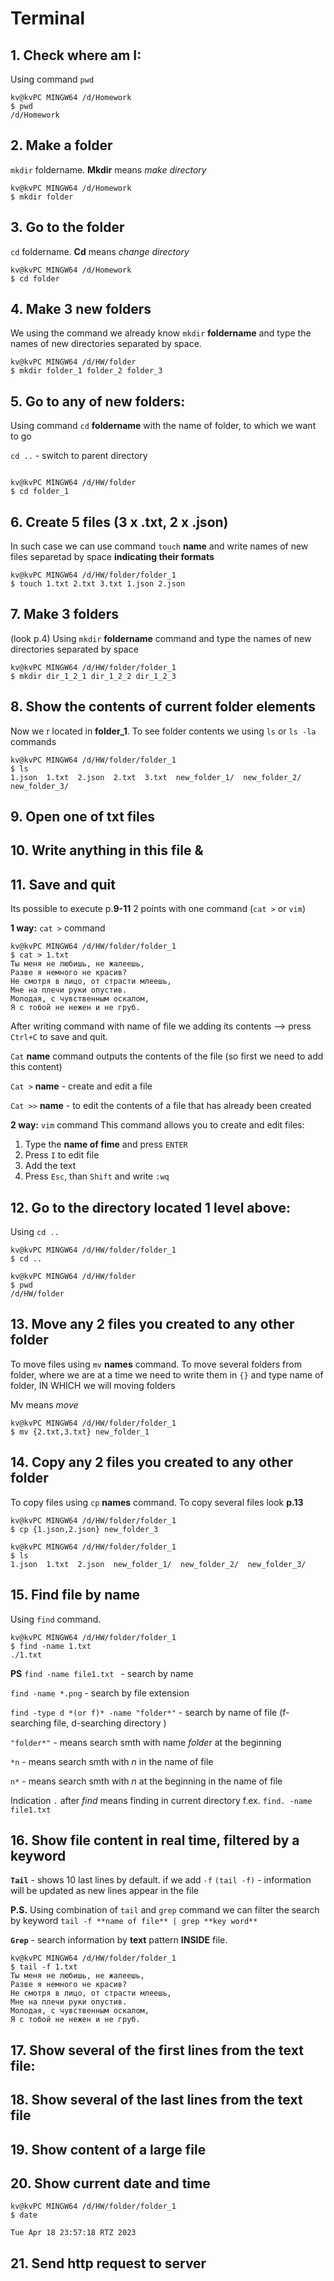 # Terminal
## 1. Check where am I:
Using command ```pwd```
```
kv@kvPC MINGW64 /d/Homework
$ pwd
/d/Homework
```

## 2. Make a folder
``mkdir`` foldername. **Mkdir** means *make directory*
```
kv@kvPC MINGW64 /d/Homework
$ mkdir folder
```

## 3. Go to the folder
```cd``` foldername. **Cd** means *change directory*
```
kv@kvPC MINGW64 /d/Homework
$ cd folder
```

## 4. Make 3 new folders
We using the command we already know ```mkdir``` **foldername** and type the names of new directories separated by space. 
```
kv@kvPC MINGW64 /d/HW/folder
$ mkdir folder_1 folder_2 folder_3
```

## 5. Go to any of new folders:
Using command ```cd``` **foldername** with the name of folder, to which we want to go

``cd ..`` - switch to parent directory
```

kv@kvPC MINGW64 /d/HW/folder
$ cd folder_1
```

## 6. Create 5 files (3 x .txt, 2 x .json)
In such case we can use command `touch` **name** and write names of new files separetad by space **indicating their formats**
```
kv@kvPC MINGW64 /d/HW/folder/folder_1
$ touch 1.txt 2.txt 3.txt 1.json 2.json
```
## 7. Make 3 folders
(look p.4) Using ```mkdir``` **foldername** command and type the names of new directories separated by space
```
kv@kvPC MINGW64 /d/HW/folder/folder_1
$ mkdir dir_1_2_1 dir_1_2_2 dir_1_2_3
```

## 8. Show the contents of current folder elements
Now we r located in **folder_1**. To see folder contents we using ```ls``` or ```ls -la``` commands
```
kv@kvPC MINGW64 /d/HW/folder/folder_1
$ ls
1.json  1.txt  2.json  2.txt  3.txt  new_folder_1/  new_folder_2/  new_folder_3/
```

## 9. Open one of txt files
## 10. Write anything in this file &
## 11. Save and quit

Its possible to execute p.**9-11** 2 points with one command (```cat >``` or ```vim```)

**1 way:** ```cat >``` command
```
kv@kvPC MINGW64 /d/HW/folder/folder_1
$ cat > 1.txt
Ты меня не любишь, не жалеешь,
Разве я немного не красив?
Не смотря в лицо, от страсти млеешь,
Мне на плечи руки опустив.
Молодая, с чувственным оскалом,
Я с тобой не нежен и не груб.
```
After writing command with name of file we adding its contents --> press `Ctrl+C` to save and quit.

``Cat`` **name** command outputs the contents of the file (so first we need to add this content)

``Cat >`` **name** - сreate and edit a file

``Cat >>`` **name** - to edit the contents of a file that has already been created

**2 way:** ```vim``` command
This command allows you to create and edit files:
1. Type the **name of fime** and press ```ENTER```
2. Press ``I`` to edit file
3. Add the text
4. Press ```Esc```, than ```Shift``` and write ```:wq```

## 12. Go to the directory located 1 level above:
Using ```cd ..```
``` 
kv@kvPC MINGW64 /d/HW/folder/folder_1
$ cd ..

kv@kvPC MINGW64 /d/HW/folder
$ pwd
/d/HW/folder
```
## 13. Move any 2 files you created to any other folder
To move files using ```mv``` **names** command. To move several folders from folder, where we are at a time we need to write them in ``{}`` and type name of folder, IN WHICH we will moving folders

Mv means *move*
```
kv@kvPC MINGW64 /d/HW/folder/folder_1
$ mv {2.txt,3.txt} new_folder_1
```

## 14. Copy any 2 files you created to any other folder
To copy files using ```cp``` **names** command. To copy several files look **p.13**
```
kv@kvPC MINGW64 /d/HW/folder/folder_1
$ cp {1.json,2.json} new_folder_3

kv@kvPC MINGW64 /d/HW/folder/folder_1
$ ls
1.json  1.txt  2.json  new_folder_1/  new_folder_2/  new_folder_3/
```

## 15. Find file by name
Using ``find`` command. 
```
kv@kvPC MINGW64 /d/HW/folder/folder_1
$ find -name 1.txt
./1.txt
```
**PS** ``find -name file1.txt `` - search by name

``find -name *.png`` - search by file extension

``find -type d *(or f)* -name "folder*"`` - search by name of file (f-searching file, d-searching directory )

``"folder*"`` - means search smth with name *folder* at the beginning

```*n``` - means search smth with *n* in the name of file

``n*`` - means search smth with *n* at the beginning in the name of file 

Indication ``.`` after *find* means finding in current directory  f.ex. ``find. -name file1.txt``

## 16. Show file content in real time, filtered by a keyword 
**``Tail``** - shows 10 last lines by default.
if we add ``-f`` ``(tail -f)`` - information will be updated as new lines appear in the file
 
**P.S.** Using combination of ``tail`` and ``grep`` command we can filter the search by keyword
``` tail -f **name of file** | grep **key word** ```  

**``Grep``** - search information by **text** pattern **INSIDE** file.
```
kv@kvPC MINGW64 /d/HW/folder/folder_1
$ tail -f 1.txt
Ты меня не любишь, не жалеешь,
Разве я немного не красив?
Не смотря в лицо, от страсти млеешь,
Мне на плечи руки опустив.
Молодая, с чувственным оскалом,
Я с тобой не нежен и не груб.
```

## 17. Show several of the first lines from the text file:
## 18. Show several of the last lines from the text file
## 19. Show content of a large file
## 20. Show current date and time
```
kv@kvPC MINGW64 /d/HW/folder/folder_1
$ date

Tue Apr 18 23:57:18 RTZ 2023
```
## 21. Send http request to server



